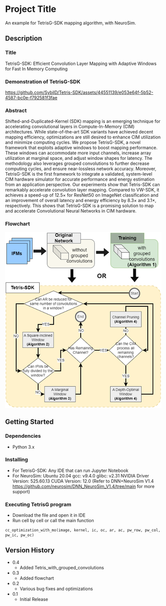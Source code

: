 # Project Title

An example for TetrisG-SDK mapping algorithm, with NeuroSim.

## Description

### Title
TetrisG-SDK: Efficient Convolution Layer Mapping with Adaptive Windows for Fast In Memory Computing

### Demonstration of TetrisG-SDK
https://github.com/SybilD/Tetris-SDK/assets/44551139/e053e64f-5b52-4587-bc0e-f792581f3fae

### Abstract
Shifted-and-Duplicated-Kernel (SDK) mapping is an emerging technique for accelerating convolutional layers in Compute-In-Memory (CIM) architectures. While state-of-the-art SDK variants have achieved decent mapping efficiency, optimizations are still desired to enhance CIM utilization and minimize computing cycles. We propose TetrisG-SDK, a novel framework that exploits adaptive windows to boost mapping performance. These windows can accommodate more input channels, increase array utilization at marginal space, and adjust window shapes for latency. The methodology also leverages grouped convolutions to further decrease computing cycles, and ensure near-lossless network accuracy. Moreover, TetrisG-SDK is the first framework to integrate a validated, system-level CIM hardware simulator for accurate performance and energy estimation from an application perspective. Our experiments show that Tetris-SDK can remarkably accelerate convolution layer mapping. Compared to VW-SDK, it achieves a speed-up of 12.5× for ResNet50 on ImageNet classification and an improvement of overall latency and energy efficiency by 8.3× and 3.1×, respectively. This shows that TetrisG-SDK is a promising solution to map and accelerate Convolutional Neural Networks in CIM hardware.

### Flowchart
![Tetris-SDK flowchart](flowchart.png)

## Getting Started

### Dependencies

* Python 3.x

### Installing

* For TetrisG-SDK: Any IDE that can run Jupyter Notebook
* For NeuroSim: Ubuntu 20.04 gcc: v9.4.0 glibc: v2.31 NVIDIA Driver Version: 525.60.13 CUDA Version: 12.0 (Refer to DNN+NeuroSim V1.4 https://github.com/neurosim/DNN_NeuroSim_V1.4/tree/main for more support)

### Executing TetrisG program

* Download the file and open it in IDE
* Run cell by cell or call the main function

```
cc_optimization_with_mo(image, kernel, ic, oc, ar, ac, pw_row, pw_col, pw_ic, pw_oc)
```


## Version History
* 0.4
    * Added Tetris_with_grouped_convolutions
* 0.3
    * Added flowchart
* 0.2
    * Various bug fixes and optimizations
* 0.1
    * Initial Release
